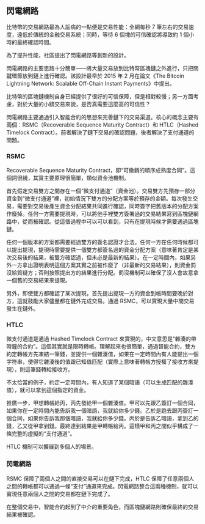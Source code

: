 ## 閃電網路

比特幣的交易網路最為人詬病的一點便是交易性能：全網每秒 7 筆左右的交易速度，遠低於傳統的金融交易系統；同時，等待 6 個塊的可信確認將導致約 1 個小時的最終確認時間。

為了提升性能，社區提出了閃電網路等創新的設計。

閃電網路的主要思路十分簡單——將大量交易放到比特幣區塊鏈之外進行，只把關鍵環節放到鏈上進行確認。該設計最早於 2015 年 2 月在論文《The Bitcoin Lightning Network: Scalable Off-Chain Instant Payments》中提出。

比特幣的區塊鏈機制自身已經提供了很好的可信保障，但是相對較慢；另一方面考慮，對於大量的小額交易來說，是否真需要這麼高的可信性？

閃電網路主要通過引入智能合約的思想來完善鏈下的交易渠道。核心的概念主要有兩個：RSMC（Recoverable Sequence Maturity Contract）和 HTLC（Hashed Timelock Contract）。前者解決了鏈下交易的確認問題，後者解決了支付通道的問題。

### RSMC

Recoverable Sequence Maturity Contract，即“可撤銷的順序成熟度合同”。這個詞很繞，其實主要原理很簡單，類似資金池機制。

首先假定交易雙方之間存在一個“微支付通道”（資金池）。交易雙方先預存一部分資金到“微支付通道”裡，初始情況下雙方的分配方案等於預存的金額。每次發生交易，需要對交易後產生資金分配結果共同進行確認，同時簽字把舊版本的分配方案作廢掉。任何一方需要提現時，可以將他手裡雙方簽署過的交易結果寫到區塊鏈網路中，從而被確認。從這個過程中可以可以看到，只有在提現時候才需要通過區塊鏈。

任何一個版本的方案都需要經過雙方的簽名認證才合法。任何一方在任何時候都可以提出提現，提現時需要提供一個雙方都簽名過的資金分配方案（意味著肯定是某次交易後的結果，被雙方確認過，但未必是最新的結果）。在一定時間內，如果另外一方拿出證明表明這個方案其實之前被作廢了（非最新的交易結果），則資金罰沒給質疑方；否則按照提出方的結果進行分配。罰沒機制可以確保了沒人會故意拿一個舊的交易結果來提現。

另外，即使雙方都確認了某次提現，首先提出提現一方的資金到帳時間要晚於對方，這就鼓勵大家儘量都在鏈外完成交易。通過 RSMC，可以實現大量中間交易發生在鏈外。

### HTLC

微支付通道是通過 Hashed Timelock Contract 來實現的，中文意思是“雜湊的帶時鐘的合約”。這個其實就是限時轉帳。理解起來也很簡單，通過智能合約，雙方約定轉帳方先凍結一筆錢，並提供一個雜湊值，如果在一定時間內有人能提出一個字符串，使得它雜湊後的值跟已知值匹配（實際上意味著轉帳方授權了接收方來提現），則這筆錢轉給接收方。

不太恰當的例子，約定一定時間內，有人知道了某個暗語（可以生成匹配的雜湊值），就可以拿到這個指定的資金。

推廣一步，甲想轉帳給丙，丙先發給甲一個雜湊值。甲可以先跟乙簽訂一個合同，如果你在一定時間內能告訴我一個暗語，我就給你多少錢。乙於是跑去跟丙簽訂一個合同，如果你告訴我那個暗語，我就給你多少錢。丙於是告訴乙暗語，拿到乙的錢，乙又從甲拿到錢。最終達到結果是甲轉帳給丙。這樣甲和丙之間似乎構成了一條完整的虛擬的“支付通道”。

HTLC 機制可以擴展到多個人的場景。

### 閃電網路

RSMC 保障了兩個人之間的直接交易可以在鏈下完成，HTLC 保障了任意兩個人之間的轉帳都可以通過一條“支付”通道來完成。閃電網路整合這兩種機制，就可以實現任意兩個人之間的交易都在鏈下完成了。

在整個交易中，智能合約起到了中介的重要角色，而區塊鏈網路則確保最終的交易結果被確認。

